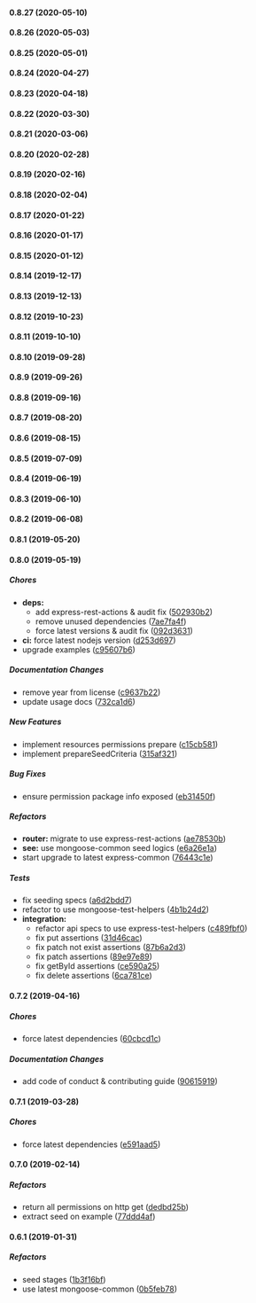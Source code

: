#### 0.8.27 (2020-05-10)

#### 0.8.26 (2020-05-03)

#### 0.8.25 (2020-05-01)

#### 0.8.24 (2020-04-27)

#### 0.8.23 (2020-04-18)

#### 0.8.22 (2020-03-30)

#### 0.8.21 (2020-03-06)

#### 0.8.20 (2020-02-28)

#### 0.8.19 (2020-02-16)

#### 0.8.18 (2020-02-04)

#### 0.8.17 (2020-01-22)

#### 0.8.16 (2020-01-17)

#### 0.8.15 (2020-01-12)

#### 0.8.14 (2019-12-17)

#### 0.8.13 (2019-12-13)

#### 0.8.12 (2019-10-23)

#### 0.8.11 (2019-10-10)

#### 0.8.10 (2019-09-28)

#### 0.8.9 (2019-09-26)

#### 0.8.8 (2019-09-16)

#### 0.8.7 (2019-08-20)

#### 0.8.6 (2019-08-15)

#### 0.8.5 (2019-07-09)

#### 0.8.4 (2019-06-19)

#### 0.8.3 (2019-06-10)

#### 0.8.2 (2019-06-08)

#### 0.8.1 (2019-05-20)

#### 0.8.0 (2019-05-19)

##### Chores

* **deps:**
  *  add express-rest-actions & audit fix ([502930b2](https://github.com/lykmapipo/permission/commit/502930b2dbc9741697a7a9e019613a7251673127))
  *  remove unused dependencies ([7ae7fa4f](https://github.com/lykmapipo/permission/commit/7ae7fa4f7d9987290b9a4975eaf29af4c2b8fdcb))
  *  force latest versions & audit fix ([092d3631](https://github.com/lykmapipo/permission/commit/092d3631025a6a3c71da51e0275da2ad454c8dca))
* **ci:**  force latest nodejs version ([d253d697](https://github.com/lykmapipo/permission/commit/d253d697ee216afc33efcc710bc1b22607ecd97e))
*  upgrade examples ([c95607b6](https://github.com/lykmapipo/permission/commit/c95607b60debdf9941b0743600e80a0e700996d1))

##### Documentation Changes

*  remove year from license ([c9637b22](https://github.com/lykmapipo/permission/commit/c9637b22e78556f68cd07aec6d1cf6c23033d254))
*  update usage docs ([732ca1d6](https://github.com/lykmapipo/permission/commit/732ca1d653f1c3d7f75a6c76c97830de694f8bec))

##### New Features

*  implement resources permissions prepare ([c15cb581](https://github.com/lykmapipo/permission/commit/c15cb581be00d9a12cef03968bf3690d473326d7))
*  implement prepareSeedCriteria ([315af321](https://github.com/lykmapipo/permission/commit/315af3215e55eba93e1b3a34d12700ff97be86cc))

##### Bug Fixes

*  ensure permission package info exposed ([eb31450f](https://github.com/lykmapipo/permission/commit/eb31450f7c209ef8437c7c64a772147a87226c26))

##### Refactors

* **router:**  migrate to use express-rest-actions ([ae78530b](https://github.com/lykmapipo/permission/commit/ae78530b2629b4fa13cf4b842fded2403f33f0dd))
* **see:**  use mongoose-common seed logics ([e6a26e1a](https://github.com/lykmapipo/permission/commit/e6a26e1a005ed1fa76199945dfab0b91439cc070))
*  start upgrade to latest express-common ([76443c1e](https://github.com/lykmapipo/permission/commit/76443c1e26a1b13df433d92974b2ce22ea98541f))

##### Tests

*  fix seeding specs ([a6d2bdd7](https://github.com/lykmapipo/permission/commit/a6d2bdd7f16af4c5761f2e82d56459ce82a3e829))
*  refactor to use mongoose-test-helpers ([4b1b24d2](https://github.com/lykmapipo/permission/commit/4b1b24d2e75ca9297a6c61b3bcb2ee08343fe179))
* **integration:**
  *  refactor api specs to use express-test-helpers ([c489fbf0](https://github.com/lykmapipo/permission/commit/c489fbf0f9acdc219fa9bc61d90f0dbd5fbc342d))
  *  fix put assertions ([31d46cac](https://github.com/lykmapipo/permission/commit/31d46caceb2ba956353d89c8d2ef05513f866a30))
  *  fix patch not exist assertions ([87b6a2d3](https://github.com/lykmapipo/permission/commit/87b6a2d3178ab79d22fafadfecef51f62b4ebcda))
  *  fix patch assertions ([89e97e89](https://github.com/lykmapipo/permission/commit/89e97e89965a08af52bf3deee729b95de945b89c))
  *  fix getById assertions ([ce590a25](https://github.com/lykmapipo/permission/commit/ce590a251c61043925bc74159daa6e85610009ff))
  *  fix delete assertions ([6ca781ce](https://github.com/lykmapipo/permission/commit/6ca781ce90524a507acc1f5f252d53439b2aee08))

#### 0.7.2 (2019-04-16)

##### Chores

*  force latest dependencies ([60cbcd1c](https://github.com/lykmapipo/permission/commit/60cbcd1ce12d386a605793945b1b6b126846d932))

##### Documentation Changes

*  add code of conduct & contributing guide ([90615919](https://github.com/lykmapipo/permission/commit/90615919754aefa39a62c66de8cbf19d116267d1))

#### 0.7.1 (2019-03-28)

##### Chores

*  force latest dependencies ([e591aad5](https://github.com/lykmapipo/permission/commit/e591aad57c5d5b9229e15d5d2db79bba688daae3))

#### 0.7.0 (2019-02-14)

##### Refactors

*  return all permissions on http get ([dedbd25b](https://github.com/lykmapipo/permission/commit/dedbd25b7cd75b8101018eda7afbcabfee1eb2f1))
*  extract seed on example ([77ddd4af](https://github.com/lykmapipo/permission/commit/77ddd4af19acee047b447be97843ac68dd0f8ee4))

#### 0.6.1 (2019-01-31)

##### Refactors

*  seed stages ([1b3f16bf](https://github.com/lykmapipo/permission/commit/1b3f16bf22a5539b2013ae92eeb95187c0668dcc))
*  use latest mongoose-common ([0b5feb78](https://github.com/lykmapipo/permission/commit/0b5feb78ff17da553f51c4ecc00176ba1df560aa))


